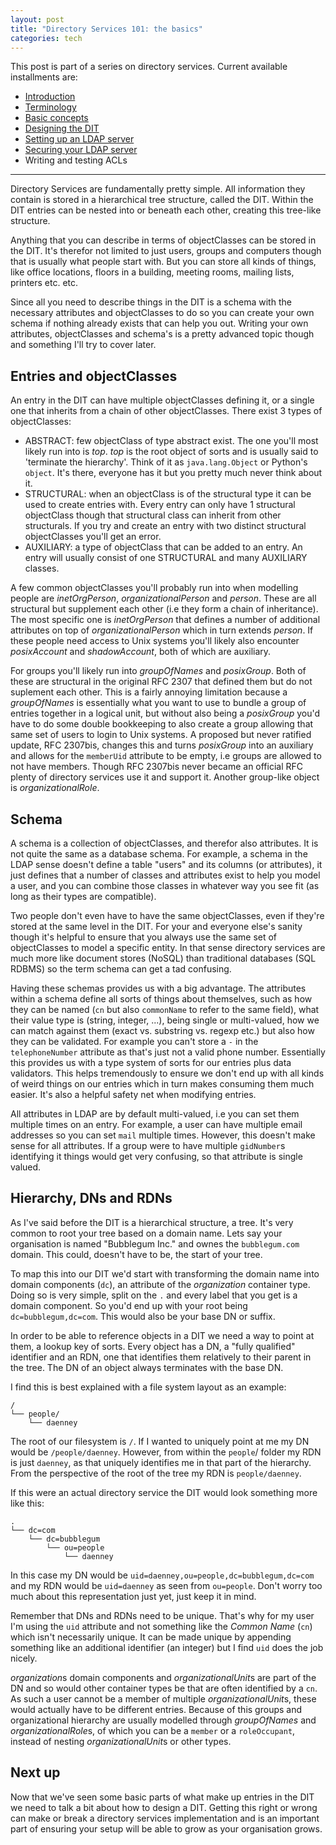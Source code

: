 ```yaml
---
layout: post
title: "Directory Services 101: the basics"
categories: tech
---
```


This post is part of a series on directory services. Current available
installments are:

* [Introduction](/2017/07/02/ldap-terminology.html)
* [Terminology](/2017/07/02/ldap-terminology.html)
* [Basic concepts](/2017/08/26/ldap-basics.html)
* [Designing the DIT](/2018/10/26/ldap-designing-dit)
* [Setting up an LDAP server](/2018/10/27/ldap-server-setup)
* [Securing your LDAP server](/2018/10/27/ldap-secure)
* Writing and testing ACLs

---

Directory Services are fundamentally pretty simple. All information they
contain is stored in a hierarchical tree structure, called the DIT. Within
the DIT entries can be nested into or beneath each other, creating this
tree-like structure.

Anything that you can describe in terms of objectClasses can be stored in the
DIT. It's therefor not limited to just users, groups and computers though
that is usually what people start with. But you can store all kinds of things,
like office locations, floors in a building, meeting rooms, mailing lists,
printers etc. etc.

Since all you need to describe things in the DIT is a schema with the
necessary attributes and objectClasses to do so you can create your own schema
if nothing already exists that can help you out. Writing your own attributes,
objectClasses and schema's is a pretty advanced topic though and something I'll
try to cover later.

## Entries and objectClasses

An entry in the DIT can have multiple objectClasses defining it, or a
single one that inherits from a chain of other objectClasses. There exist 3
types of objectClasses:

* ABSTRACT: few objectClass of type abstract exist. The one you'll most likely
  run into is *top*. *top* is the root object of sorts and is usually said to
  'terminate the hierarchy'. Think of it as `java.lang.Object` or Python's
  `object`. It's there, everyone has it but you pretty much never think about
  it.
* STRUCTURAL: when an objectClass is of the structural type it can be used to
  create entries with. Every entry can only have 1 structural objectClass
  though that structural class can inherit from other structurals. If you try
  and create an entry with two distinct structural objectClasses you'll get an
  error.
* AUXILIARY: a type of objectClass that can be added to an entry. An entry will
  usually consist of one STRUCTURAL and many AUXILIARY classes.

A few common objectClasses you'll probably run into when modelling people are
*inetOrgPerson*, *organizationalPerson* and *person*. These are all structural
but supplement each other (i.e they form a chain of inheritance). The most
specific one is *inetOrgPerson* that defines a number of additional attributes
on top of *organizationalPerson* which in turn extends *person*. If these
people need access to Unix systems you'll likely also encounter *posixAccount*
and *shadowAccount*, both of which are auxiliary.

For groups you'll likely run into *groupOfNames* and *posixGroup*. Both of
these are structural in the original RFC 2307 that defined them but do not
suplement each other. This is a fairly annoying limitation because a
*groupOfNames* is essentially what you want to use to bundle a group of
entries together in a logical unit, but without also being a *posixGroup*
you'd have to do some double bookkeeping to also create a group allowing
that same set of users to login to Unix systems. A proposed but never
ratified update, RFC 2307bis, changes this and turns *posixGroup* into
an auxiliary and allows for the `memberUid` attribute to be empty, i.e
groups are allowed to not have members. Though RFC 2307bis never became an
official RFC plenty of directory services use it and support it. Another
group-like object is *organizationalRole*.

## Schema

A schema is a collection of objectClasses, and therefor also attributes. It
is not quite the same as a database schema. For example, a schema in the LDAP
sense doesn't define a table "users" and its columns (or attributes), it just
defines that a number of classes and attributes exist to help you model a user,
and you can combine those classes in whatever way you see fit (as long as their
types are compatible).

Two people don't even have to have the same objectClasses, even if they're
stored at the same level in the DIT. For your and everyone else's sanity
though it's helpful to ensure that you always use the same set of objectClasses
to model a specific entity. In that sense directory services are much more like
document stores (NoSQL) than traditional databases (SQL RDBMS) so the term
schema can get a tad confusing.

Having these schemas provides us with a big advantage. The attributes within
a schema define all sorts of things about themselves, such as how they can be
named (`cn` but also `commonName` to refer to the same field), what their value
type is (string, integer, ...), being single or multi-valued, how we can match
against them (exact vs. substring vs. regexp etc.) but also how they can be
validated. For example you can't store a `-` in the `telephoneNumber` attribute
as that's just not a valid phone number. Essentially this provides us with a
type system of sorts for our entries plus data validators. This helps
tremendously to ensure we don't end up with all kinds of weird things on our
entries which in turn makes consuming them much easier. It's also a helpful
safety net when modifying entries.

All attributes in LDAP are by default multi-valued, i.e you can set them
multiple times on an entry. For example, a user can have multiple email
addresses so you can set `mail` multiple times. However, this doesn't make
sense for all attributes. If a group were to have multiple `gidNumber`s
identifying it things would get very confusing, so that attribute is single
valued.

## Hierarchy, DNs and RDNs

As I've said before the DIT is a hierarchical structure, a tree. It's very
common to root your tree based on a domain name. Lets say your organisation
is named "Bubblegum Inc." and ownes the `bubblegum.com` domain. This could,
doesn't have to be, the start of your tree.

To map this into our DIT we'd start with transforming the
domain name into domain components (`dc`), an attribute of the *organization*
container type. Doing so is very simple, split on the `.` and every label that
you get is a domain component. So you'd end up with your root being
`dc=bubblegum,dc=com`. This would also be your base DN or suffix.

In order to be able to reference objects in a DIT we need a way to point at them,
a lookup key of sorts. Every object has a DN, a "fully qualified" identifier
and an RDN, one that identifies them relatively to their parent in the tree.
The DN of an object always terminates with the base DN.

I find this is best explained with a file system layout as an example:

```text
/
└── people/
    └── daenney
```

The root of our filesystem is `/`. If I wanted to uniquely point at me
my DN would be `/people/daenney`. However, from within the `people`/ folder
my RDN is just `daenney`, as that uniquely identifies me in that part of the
hierarchy. From the perspective of the root of the tree my RDN is
`people/daenney`.

If this were an actual directory service the DIT would look something more like
this:

```text
.
└── dc=com
    └── dc=bubblegum
        └── ou=people
            └── daenney
```

In this case my DN would be `uid=daenney,ou=people,dc=bubblegum,dc=com` and my
RDN would be `uid=daenney` as seen from `ou=people`. Don't worry too much about
this representation just yet, just keep it in mind.

Remember that DNs and RDNs need to be unique. That's why for my user I'm
using the `uid` attribute and not something like the *Common Name* (`cn`)
which isn't necessarily unique. It can be made unique by appending something
like an additional identifier (an integer) but I find `uid` does the job
nicely.

*organization*s domain components and *organizationalUnit*s are part of the
DN and so would other container types be that are often identified by a `cn`.
As such a user cannot be a member of multiple *organizationalUnit*s, these
would actually have to be different entries. Because of this groups and
organizational hierarchy are usually modelled through *groupOfNames* and
*organizationalRole*s, of which you can be a `member` or a `roleOccupant`,
instead of nesting *organizationalUnit*s or other types.

## Next up

Now that we've seen some basic parts of what make up entries in the DIT we need
to talk a bit about how to design a DIT. Getting this right or wrong can make
or break a directory services implementation and is an important part of
ensuring your setup will be able to grow as your organisation grows.
